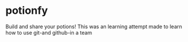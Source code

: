 # potionfy
Build and share your potions!
This was an learning attempt made to learn how to use git-and github-in a team

